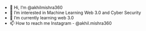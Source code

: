 - 👋 Hi, I’m @akhilmishra360
- 👀 I’m interested in Machine Learning Web 3.0 and Cyber Security
- 🌱 I’m currently learning web 3.0
- 📫 How to reach me Instagram - @akhil.mishra360

<!---
akhilmishra360/akhilmishra360 is a ✨ special ✨ repository because its `README.md` (this file) appears on your GitHub profile.
You can click the Preview link to take a look at your changes.
--->
